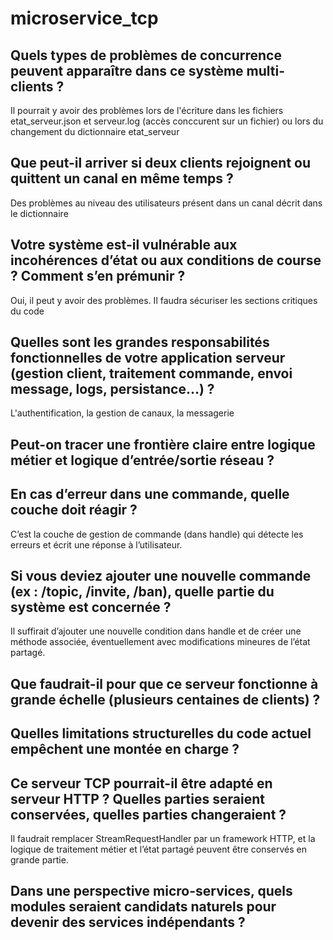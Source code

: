 # microservice_tcp

## Quels types de problèmes de concurrence peuvent apparaître dans ce système multi-clients ?
Il pourrait y avoir des problèmes lors de l'écriture dans les fichiers etat_serveur.json et serveur.log (accès conccurent sur un fichier) ou lors du changement du dictionnaire 
etat_serveur

## Que peut-il arriver si deux clients rejoignent ou quittent un canal en même temps ?
Des problèmes au niveau des utilisateurs présent dans un canal décrit dans le dictionnaire

## Votre système est-il vulnérable aux incohérences d’état ou aux conditions de course ? Comment s’en prémunir ?
Oui, il peut y avoir des problèmes. Il faudra sécuriser les sections critiques du code

## Quelles sont les grandes responsabilités fonctionnelles de votre application serveur (gestion client, traitement commande, envoi message, logs, persistance…) ?
L'authentification, la gestion de canaux, la messagerie

## Peut-on tracer une frontière claire entre logique métier et logique d’entrée/sortie réseau ?

## En cas d’erreur dans une commande, quelle couche doit réagir ?
C’est la couche de gestion de commande (dans handle) qui détecte les erreurs et écrit une réponse à l’utilisateur.

## Si vous deviez ajouter une nouvelle commande (ex : /topic, /invite, /ban), quelle partie du système est concernée ?
Il suffirait d’ajouter une nouvelle condition dans handle et de créer une méthode associée, éventuellement avec modifications mineures de l’état partagé.

## Que faudrait-il pour que ce serveur fonctionne à grande échelle (plusieurs centaines de clients) ?

## Quelles limitations structurelles du code actuel empêchent une montée en charge ?

## Ce serveur TCP pourrait-il être adapté en serveur HTTP ? Quelles parties seraient conservées, quelles parties changeraient ?
Il faudrait remplacer StreamRequestHandler par un framework HTTP, et la logique de traitement métier et l’état partagé peuvent être conservés en grande partie.

## Dans une perspective micro-services, quels modules seraient candidats naturels pour devenir des services indépendants ?




